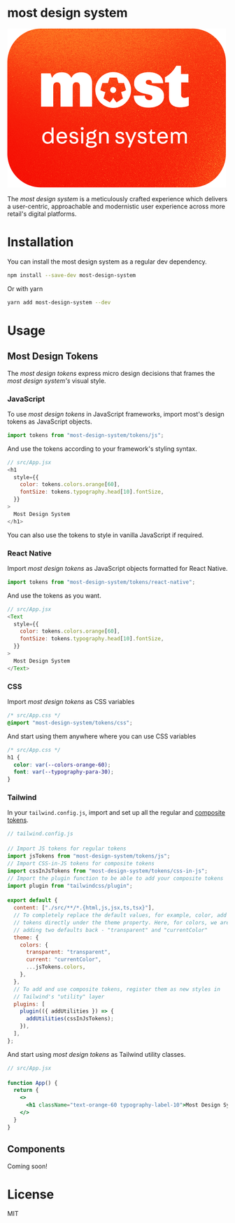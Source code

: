 # most design system

![most-design-system-logo](./public/most-design-system-logo.png)

The _most design system_ is a meticulously crafted experience which delivers a
user-centric, approachable and modernistic user experience across more retail's
digital platforms.

# Installation

You can install the most design system as a regular dev dependency.

```bash
npm install --save-dev most-design-system
```

Or with yarn

```bash
yarn add most-design-system --dev
```

# Usage

## Most Design Tokens

The _most design tokens_ express micro design decisions that frames the _most design system's_
visual style.

### JavaScript

To use _most design tokens_ in JavaScript frameworks, import most's design tokens as JavaScript objects.

```js
import tokens from "most-design-system/tokens/js";
```

And use the tokens according to your framework's styling syntax.

```js
// src/App.jsx
<h1
  style={{
    color: tokens.colors.orange[60],
    fontSize: tokens.typography.head[10].fontSize,
  }}
>
  Most Design System
</h1>
```

You can also use the tokens to style in vanilla JavaScript if required.

### React Native

Import _most design tokens_ as JavaScript objects formatted for React Native.

```js
import tokens from "most-design-system/tokens/react-native";
```

And use the tokens as you want.

```js
// src/App.jsx
<Text
  style={{
    color: tokens.colors.orange[60],
    fontSize: tokens.typography.head[10].fontSize,
  }}
>
  Most Design System
</Text>
```

### CSS

Import _most design tokens_ as CSS variables

```css
/* src/App.css */
@import "most-design-system/tokens/css";
```

And start using them anywhere where you can use CSS variables

```css
/* src/App.css */
h1 {
  color: var(--colors-orange-60);
  font: var(--typography-para-30);
}
```

### Tailwind

In your `tailwind.config.js`, import and set up all the regular and [composite tokens](https://design-tokens.github.io/community-group/format/#composite-types).

```js
// tailwind.config.js

// Import JS tokens for regular tokens
import jsTokens from "most-design-system/tokens/js";
// Import CSS-in-JS tokens for composite tokens
import cssInJsTokens from "most-design-system/tokens/css-in-js";
// Import the plugin function to be able to add your composite tokens
import plugin from "tailwindcss/plugin";

export default {
  content: ["./src/**/*.{html,js,jsx,ts,tsx}"],
  // To completely replace the default values, for example, color, add the
  // tokens directly under the theme property. Here, for colors, we are also
  // adding two defaults back - "transparent" and "currentColor"
  theme: {
    colors: {
      transparent: "transparent",
      current: "currentColor",
      ...jsTokens.colors,
    },
  },
  // To add and use composite tokens, register them as new styles in
  // Tailwind's "utility" layer
  plugins: [
    plugin(({ addUtilities }) => {
      addUtilities(cssInJsTokens);
    }),
  ],
};
```

And start using _most design tokens_ as Tailwind utility classes.

```jsx
// src/App.jsx

function App() {
  return {
    <>
      <h1 className="text-orange-60 typography-label-10">Most Design System</h1>
    </>
  }
}
```

## Components

Coming soon!

# License

MIT
